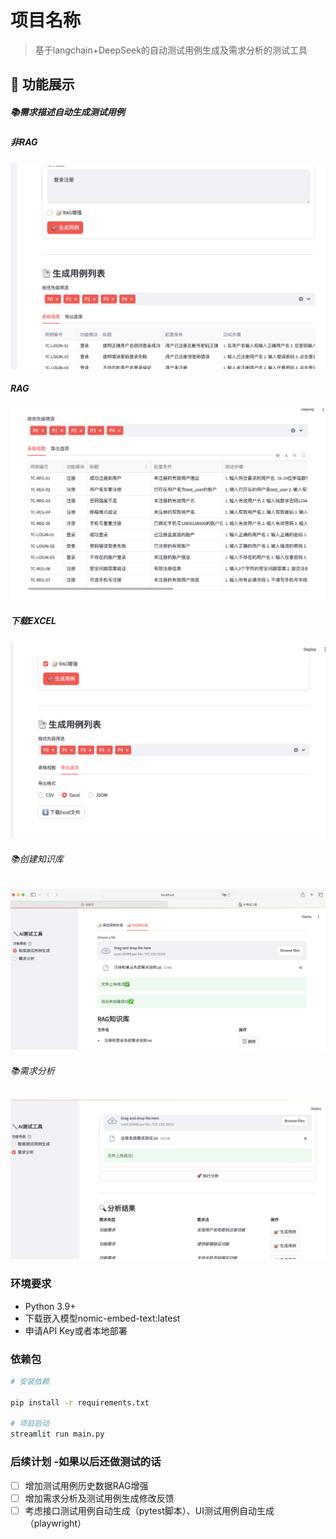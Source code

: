 # 项目名称
> 基于langchain+DeepSeek的自动测试用例生成及需求分析的测试工具

## 🚀 功能展示
##### 📚需求描述自动生成测试用例

##### 非RAG
![测试用例生成](./md/非RAG生成测试用例.png "非RAG")
##### RAG
![测试用例生成](./md/增强RAG生成测试用例.png "RAG")
#####  下载EXCEL
![下载测试用例](./md/下载excel.png "下载excel")
###### 📚创建知识库
![创建知识库](./md/rag.png "RAG")

###### 📚需求分析
![分析需求](./md/需求分析.png "需求")

### 环境要求
- Python 3.9+
- 下载嵌入模型nomic-embed-text:latest
- 申请API Key或者本地部署

### 依赖包
```bash
# 安装依赖

pip install -r requirements.txt

# 项目启动
streamlit run main.py

```
### 后续计划 -如果以后还做测试的话
- [ ] 增加测试用例历史数据RAG增强
- [ ] 增加需求分析及测试用例生成修改反馈
- [ ] 考虑接口测试用例自动生成（pytest脚本）、UI测试用例自动生成（playwright）
